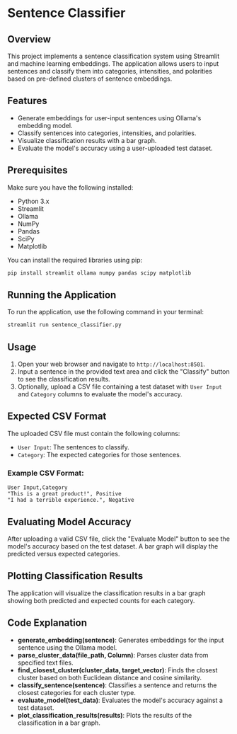 
# Sentence Classifier

## Overview
This project implements a sentence classification system using Streamlit and machine learning embeddings. The application allows users to input sentences and classify them into categories, intensities, and polarities based on pre-defined clusters of sentence embeddings.

## Features
- Generate embeddings for user-input sentences using Ollama's embedding model.
- Classify sentences into categories, intensities, and polarities.
- Visualize classification results with a bar graph.
- Evaluate the model's accuracy using a user-uploaded test dataset.

## Prerequisites
Make sure you have the following installed:
- Python 3.x
- Streamlit
- Ollama
- NumPy
- Pandas
- SciPy
- Matplotlib

You can install the required libraries using pip:
```bash
pip install streamlit ollama numpy pandas scipy matplotlib
```

## Running the Application
To run the application, use the following command in your terminal:
```bash
streamlit run sentence_classifier.py
```

## Usage
1. Open your web browser and navigate to `http://localhost:8501`.
2. Input a sentence in the provided text area and click the "Classify" button to see the classification results.
3. Optionally, upload a CSV file containing a test dataset with `User Input` and `Category` columns to evaluate the model's accuracy.

## Expected CSV Format
The uploaded CSV file must contain the following columns:
- `User Input`: The sentences to classify.
- `Category`: The expected categories for those sentences.

### Example CSV Format:
```csv
User Input,Category
"This is a great product!", Positive
"I had a terrible experience.", Negative
```

## Evaluating Model Accuracy
After uploading a valid CSV file, click the "Evaluate Model" button to see the model's accuracy based on the test dataset. A bar graph will display the predicted versus expected categories.

## Plotting Classification Results
The application will visualize the classification results in a bar graph showing both predicted and expected counts for each category.

## Code Explanation
- **generate_embedding(sentence)**: Generates embeddings for the input sentence using the Ollama model.
- **parse_cluster_data(file_path, Column)**: Parses cluster data from specified text files.
- **find_closest_cluster(cluster_data, target_vector)**: Finds the closest cluster based on both Euclidean distance and cosine similarity.
- **classify_sentence(sentence)**: Classifies a sentence and returns the closest categories for each cluster type.
- **evaluate_model(test_data)**: Evaluates the model's accuracy against a test dataset.
- **plot_classification_results(results)**: Plots the results of the classification in a bar graph.

